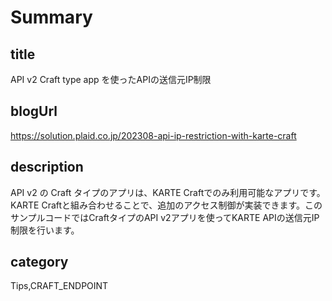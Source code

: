 # Summary

## title

API v2 Craft type app を使ったAPIの送信元IP制限

## blogUrl

https://solution.plaid.co.jp/202308-api-ip-restriction-with-karte-craft

## description

API v2 の Craft タイプのアプリは、KARTE Craftでのみ利用可能なアプリです。KARTE Craftと組み合わせることで、追加のアクセス制御が実装できます。このサンプルコードではCraftタイプのAPI v2アプリを使ってKARTE APIの送信元IP制限を行います。

## category

Tips,CRAFT_ENDPOINT

